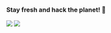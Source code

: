 
<!--
**thailh12/thailh12** is a ✨ _special_ ✨ repository because its `README.md` (this file) appears on your GitHub profile.

Here are some ideas to get you started:

- 🔭 I’m currently working on ...
- 🌱 I’m currently learning ...
- 👯 I’m looking to collaborate on ...
- 🤔 I’m looking for help with ...
- 💬 Ask me about ...
- 📫 How to reach me: ...
- 😄 Pronouns: ...
- ⚡ Fun fact: ...
-->
### Stay fresh and hack the planet! 👋

<a>
  <img align="center" src="https://github-readme-stats.vercel.app/api?username=thailh12&count_private=true&include_all_commits=true&bg_color=30,56CCF2,2F80ED&title_color=fff&text_color=fff" />
</a>
<a>
  <img align="center" src="https://github-readme-stats.vercel.app/api/top-langs/?username=thailh12" />
</a>
<!-- <a>
  <img align="center" src="https://github-readme-stats.vercel.app/api/wakatime?username=thailh12" />
</a>

-->


